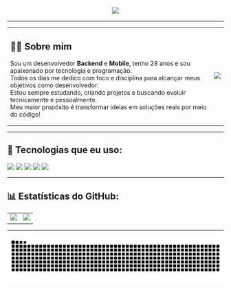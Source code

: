 <!-- Título animado -->
<p align="center">
  <a href="https://git.io/typing-svg">
    <img src="https://readme-typing-svg.herokuapp.com?color=00FFB3&size=28&right=true&vCenter=true&width=1000&lines=Hi,+eu+sou+o+Adenilson+Silva!+👋" />
  </a>
</p>

---

<!-- Sobre mim e GIF lado a lado -->
<table>
  <tr>
    <td>
      <h2>👨‍💻 Sobre mim</h2>
      <p>
        Sou um desenvolvedor <strong>Backend</strong> e <strong>Mobile</strong>, tenho 28 anos e sou apaixonado por tecnologia e programação.<br />
        Todos os dias me dedico com foco e disciplina para alcançar meus objetivos como desenvolvedor.<br />
        Estou sempre estudando, criando projetos e buscando evoluir tecnicamente e pessoalmente.<br />
        Meu maior propósito é transformar ideias em soluções reais por meio do código!
      </p>
    </td>
    <td>
      <img height="160em" src="https://i.pinimg.com/originals/81/17/8b/81178b47a8598f0c81c4799f2cdd4057.gif" />
    </td>
  </tr>
</table>

---

## 🚀 Tecnologias que eu uso:

<p align="left">
  <img src="https://img.shields.io/badge/Go-00ADD8?style=for-the-badge&logo=go&logoColor=white" />
  <img src="https://img.shields.io/badge/JavaScript-F7DF1E?style=for-the-badge&logo=javascript&logoColor=black" />
  <img src="https://img.shields.io/badge/React_Native-20232A?style=for-the-badge&logo=react&logoColor=61DAFB" />
  <img src="https://img.shields.io/badge/Firebase-FFCA28?style=for-the-badge&logo=firebase&logoColor=black" />
  <img src="https://img.shields.io/badge/Styled--Components-DB7093?style=for-the-badge&logo=styled-components&logoColor=white" />
</p>

---

## 📊 Estatísticas do GitHub:

<table>
  <tr>
    <td>
      <img height="160em" src="https://github-readme-stats.vercel.app/api?username=Adenilson-Silva-Dev&show_icons=true&theme=radical&count_private=true" />
    </td>
    <td>
      <img height="160em" src="https://github-readme-stats.vercel.app/api/top-langs/?username=Adenilson-Silva-Dev&layout=compact&langs_count=6&theme=radical" />
    </td>
  
</table>

---

![snake gif](https://raw.githubusercontent.com/Adenilson-Silva-Dev/Adenilson-Silva-Dev/output/github-contribution-grid-snake-dark.svg)
